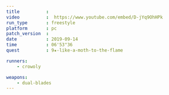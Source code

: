 ```yaml
---
title          :
video          :  https://www.youtube.com/embed/D-jYq9OhHPk
run_type       : freestyle
platform       : pc
patch_version  : 
date           : 2019-09-14
time           : 06'53"36
quest          : 9★-like-a-moth-to-the-flame

runners:
    - crowoly

weapons:
    - dual-blades
---
```

